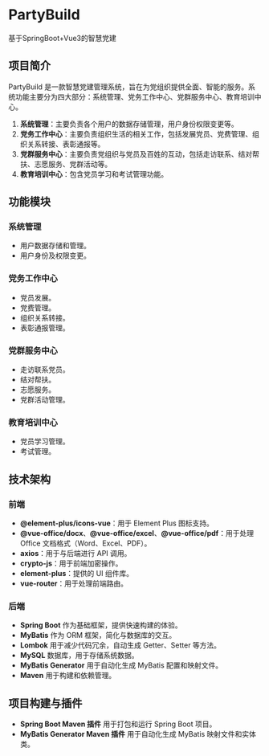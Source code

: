# PartyBuild
基于SpringBoot+Vue3的智慧党建

## 项目简介
PartyBuild 是一款智慧党建管理系统，旨在为党组织提供全面、智能的服务。系统功能主要分为四大部分：系统管理、党务工作中心、党群服务中心、教育培训中心。

1. **系统管理**：主要负责各个用户的数据存储管理，用户身份权限变更等。
2. **党务工作中心**：主要负责组织生活的相关工作，包括发展党员、党费管理、组织关系转接、表彰通报等。
3. **党群服务中心**：主要负责党组织与党员及百姓的互动，包括走访联系、结对帮扶、志愿服务、党群活动等。
4. **教育培训中心**：包含党员学习和考试管理功能。

## 功能模块

### 系统管理
- 用户数据存储和管理。
- 用户身份及权限变更。

### 党务工作中心
- 党员发展。
- 党费管理。
- 组织关系转接。
- 表彰通报管理。

### 党群服务中心
- 走访联系党员。
- 结对帮扶。
- 志愿服务。
- 党群活动管理。

### 教育培训中心
- 党员学习管理。
- 考试管理。

## 技术架构

### 前端

- **@element-plus/icons-vue**：用于 Element Plus 图标支持。
- **@vue-office/docx**、**@vue-office/excel**、**@vue-office/pdf**：用于处理 Office 文档格式（Word、Excel、PDF）。
- **axios**：用于与后端进行 API 调用。
- **crypto-js**：用于前端加密操作。
- **element-plus**：提供的 UI 组件库。
- **vue-router**：用于处理前端路由。

### 后端

- **Spring Boot** 作为基础框架，提供快速构建的体验。
- **MyBatis** 作为 ORM 框架，简化与数据库的交互。
- **Lombok** 用于减少代码冗余，自动生成 Getter、Setter 等方法。
- **MySQL** 数据库，用于存储系统数据。
- **MyBatis Generator** 用于自动化生成 MyBatis 配置和映射文件。
- **Maven** 用于构建和依赖管理。

## 项目构建与插件
- **Spring Boot Maven 插件** 用于打包和运行 Spring Boot 项目。
- **MyBatis Generator Maven 插件** 用于自动化生成 MyBatis 映射文件和实体类。
